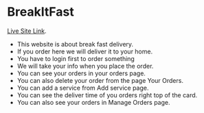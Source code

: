 # BreakItFast

[Live Site Link](https://fooddelivery-4e14e.web.app/).

* This website is about break fast delivery.
* If you order here we will deliver it to your home.
* You have to login first to order something
* We will take your info when you place the order.
* You can see your orders in your orders page.
* You can also delete your order from the page Your Orders.
* You can add a service from Add service page.
* You can see the deliver time of you orders right top of the card.
* You can also see your orders in Manage Orders page.
